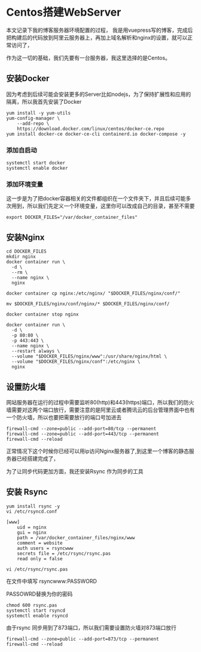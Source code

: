 # Centos搭建WebServer

本文记录下我的博客服务器环境配置的过程，
我是用vuepress写的博客，完成后把构建后的代码放到阿里云服务器上，再加上域名解析和nginx的设置，就可以正常访问了， 

作为这一切的基础，我们先要有一台服务器，我这里选择的是Centos。


## 安装Docker
因为考虑到后续可能会安装更多的Server比如nodejs，为了保持扩展性和应用的隔离，所以我首先安装了Docker

```
yum install -y yum-utils
yum-config-manager \
    --add-repo \
    https://download.docker.com/linux/centos/docker-ce.repo
yum install docker-ce docker-ce-cli containerd.io docker-compose -y
```

### 添加自启动
```
systemctl start docker
systemctl enable docker
```

### 添加环境变量
这一步是为了把docker容器相关的文件都组织在一个文件夹下，并且后续可能多次用到，所以我们先定义一个环境变量，这里你可以改成自己的目录，甚至不需要

```
export DOCKER_FILES="/var/docker_container_files"
```

## 安装Nginx
```
cd DOCKER_FILES
mkdir nginx
docker container run \
  -d \
  --rm \
  --name nginx \
  nginx

docker container cp nginx:/etc/nginx/ "$DOCKER_FILES/nginx/conf/"

mv $DOCKER_FILES/nginx/conf/nginx/* $DOCKER_FILES/nginx/conf/

docker container stop nginx

docker container run \
  -d \
  -p 80:80 \
  -p 443:443 \
  --name nginx \
  --restart always \
  --volume "$DOCKER_FILES/nginx/www":/usr/share/nginx/html \
  --volume "$DOCKER_FILES/nginx/conf":/etc/nginx \
  nginx
```
## 设置防火墙
网站服务器在运行的过程中需要监听80(http)和443(https)端口，所以我们的防火墙需要对这两个端口放行，需要注意的是阿里云或者腾讯云的后台管理界面中也有一个防火墙，所以也要把需要放行的端口号加进去
```
firewall-cmd --zone=public --add-port=80/tcp --permanent
firewall-cmd --zone=public --add-port=443/tcp --permanent
firewall-cmd --reload
```
正常情况下这个时候你已经可以用ip访问Nginx服务器了,到这里一个博客的静态服务器已经搭建完成了，

为了让同步代码更加方面，我还安装Rsync 作为同步的工具
## 安装 Rsync
```
yum install rsync -y
vi /etc/rsyncd.conf
```
```
[www]
    uid = nginx
    gui = nginx
    path = /var/docker_container_files/nginx/www
    comment = website
    auth users = rsyncwww
    secrets file = /etc/rsync/rsync.pas
    read only = false
```

```
vi /etc/rsync/rsync.pas

```
在文件中填写 rsyncwww:PASSWORD

PASSOWRD替换为你的密码

```
chmod 600 rsync.pas
systemctl start rsyncd
systemctl enable rsyncd

```
由于rsync 同步用到了873端口，所以我们需要设置防火墙对873端口放行
```
firewall-cmd --zone=public --add-port=873/tcp --permanent
firewall-cmd --reload
```

